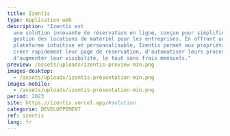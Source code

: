 ```yaml
---
title: Izentis
type: Application web
description: "Izentis est
  une solution innovante de réservation en ligne, conçue pour simplifier la
  gestion des locations de matériel pour les entreprises. En offrant une
  plateforme intuitive et personnalisable, Izentis permet aux propriétaires de
  créer rapidement leur page de réservation, d'automatiser leurs processus et
  d'augmenter leur visibilité, le tout sans frais mensuels."
preview: /assets/uploads/izentis-preview-min.png
images-desktop:
  - /assets/uploads/izentis-présentation-min.png
images-mobile:
  - /assets/uploads/izentis-présentation-min.png
period: 2023
site: https://izentis.vercel.app/#solution
categorie: DEVELOPPEMENT
ref: izentis
lang: fr
---
```

